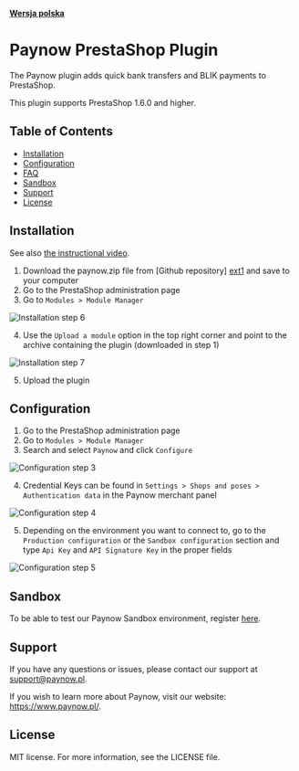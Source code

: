 [**Wersja polska**][ext0]
# Paynow PrestaShop Plugin

The Paynow plugin adds quick bank transfers and BLIK payments to PrestaShop.

This plugin supports PrestaShop 1.6.0 and higher.

## Table of Contents

* [Installation](#installation)
* [Configuration](#configuration)
* [FAQ](#FAQ)
* [Sandbox](#sandbox)
* [Support](#support)
* [License](#license)

## Installation

See also [the instructional video][ext8].

1. Download the paynow.zip file from [Github repository] [ext1] and save to your computer
2. Go to the PrestaShop administration page
3. Go to `Modules > Module Manager`

![Installation step 6][ext3]

4. Use the `Upload a module` option in the top right corner and point to the archive containing the plugin (downloaded in step 1)

![Installation step 7][ext4]

5. Upload the plugin

## Configuration
1. Go to the PrestaShop administration page
2. Go to `Modules > Module Manager`
3. Search and select `Paynow` and click `Configure`

![Configuration step 3][ext5]

4. Credential Keys can be found in `Settings > Shops and poses > Authentication data` in the Paynow merchant panel

![Configuration step 4][ext6]

5. Depending on the environment you want to connect to, go to the `Production configuration` or the `Sandbox configuration` section and type `Api Key` and `API Signature Key` in the proper fields

![Configuration step 5][ext7]

## Sandbox
To be able to test our Paynow Sandbox environment, register [here][ext2].

## Support
If you have any questions or issues, please contact our support at support@paynow.pl.

If you wish to learn more about Paynow, visit our website: https://www.paynow.pl/.

## License
MIT license. For more information, see the LICENSE file.

[ext0]: README.md
[ext1]: https://github.com/pay-now/paynow-prestashop/releases/latest
[ext2]: https://panel.sandbox.paynow.pl/auth/register
[ext3]: instruction/step1_EN.png
[ext4]: instruction/step2_EN.png
[ext5]: instruction/step3_EN.png
[ext6]: instruction/step4.png
[ext7]: instruction/step5_EN.png
[ext8]: https://paynow.wistia.com/medias/nym9wdwdwl